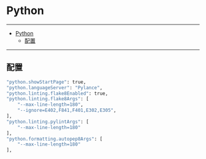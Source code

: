 # Python

------

- [Python](#python)
  - [配置](#配置)

------

## 配置

```sh
"python.showStartPage": true,
"python.languageServer": "Pylance",
"python.linting.flake8Enabled": true,
"python.linting.flake8Args": [
    "--max-line-length=180",
    "--ignore=E402,F841,F401,E302,E305",
],
"python.linting.pylintArgs": [
    "--max-line-length=180"
],
"python.formatting.autopep8Args": [
    "--max-line-length=180"
],
```
